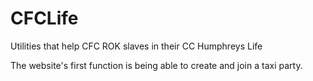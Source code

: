 # CFCLife
Utilities that help CFC ROK slaves in their CC Humphreys Life

The website's first function is being able to create and join a taxi party.
